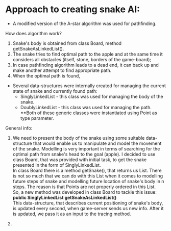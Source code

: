 # Approach to creating snake AI:
- A modified version of the A-star algorithm was used for pathfinding.

How does algorithm work?
1. Snake's body is obtained from class Board, method getSnakeAsLinkedList().
2. The snake tries to find optimal path to the apple and at the same time it considers all obstacles (itself, stone, borders of the game-board);
3. In case pathfinding algorithm leads to a dead end, it can back up and make another attempt to find appropriate path.
4. When the optimal path is found,

- Several data-structures were internally created for managing the current state of snake and currently found path:
  * SinglyLinkedList<E> -  this class was used for managing the body of the snake.
  * DoublyLinkedList<E> - this class was used for managing the path. 
    <br>**Both of these generic classes were instantiated using Point as type parameter.
  
General info:
1) We need to present the body of the snake using some suitable data-structure that would enable us to manipulate and model the movement of the snake. Modelling is very important in terms of searching for the optimal path from snake's head to the goal (apple). I decided to use class Board, that was provided with initial task, to get the snake presented in the form of SinglyLinkedList<Point>.<br>
  In class Board there is a method getSnake(), that returns us List<Point>. There is not so much that we can do with this List when it comes to modelling future steps of snake and modelling future location of snake's body in n steps. The reason is that Points are not properly ordered in this List<Point>.<br>
 So, a new method was developed in class Board to tackle this issue:<br>
 <b>public SinglyLinkedList<Point> getSnakeAsLinkedList()</b><br>
   This data-structure, that describes current positioning of snake's body, is updated every second, when game-server sends us new info. After it is updated, we pass it as an input to the tracing method.<br>
   
2)
   
   

